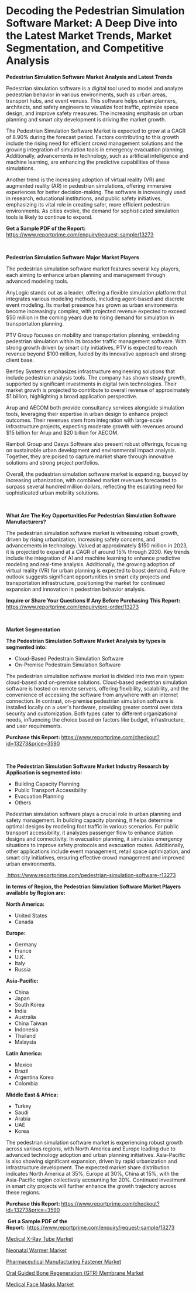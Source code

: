 <p><h1>Decoding the Pedestrian Simulation Software Market: A Deep Dive into the Latest Market Trends, Market Segmentation, and Competitive Analysis</h1></p><p><strong>Pedestrian Simulation Software Market Analysis and Latest Trends</strong></p>
<p><p>Pedestrian simulation software is a digital tool used to model and analyze pedestrian behavior in various environments, such as urban areas, transport hubs, and event venues. This software helps urban planners, architects, and safety engineers to visualize foot traffic, optimize space design, and improve safety measures. The increasing emphasis on urban planning and smart city development is driving the market growth.</p><p>The Pedestrian Simulation Software Market is expected to grow at a CAGR of 8.90% during the forecast period. Factors contributing to this growth include the rising need for efficient crowd management solutions and the growing integration of simulation tools in emergency evacuation planning. Additionally, advancements in technology, such as artificial intelligence and machine learning, are enhancing the predictive capabilities of these simulations. </p><p>Another trend is the increasing adoption of virtual reality (VR) and augmented reality (AR) in pedestrian simulations, offering immersive experiences for better decision-making. The software is increasingly used in research, educational institutions, and public safety initiatives, emphasizing its vital role in creating safer, more efficient pedestrian environments. As cities evolve, the demand for sophisticated simulation tools is likely to continue to expand.</p></p>
<p><strong>Get a Sample PDF of the Report:&nbsp;</strong> <a href="https://www.reportprime.com/enquiry/request-sample/13273?utm_campaign=1088&utm_medium=2&utm_source=Github&utm_content=ia&utm_term=20032025&utm_id=pedestrian-simulation-software">https://www.reportprime.com/enquiry/request-sample/13273</a></p>
<p>&nbsp;</p>
<p><strong>Pedestrian Simulation Software Major Market Players</strong></p>
<p><p>The pedestrian simulation software market features several key players, each aiming to enhance urban planning and management through advanced modeling tools. </p><p>AnyLogic stands out as a leader, offering a flexible simulation platform that integrates various modeling methods, including agent-based and discrete event modeling. Its market presence has grown as urban environments become increasingly complex, with projected revenue expected to exceed $50 million in the coming years due to rising demand for simulation in transportation planning.</p><p>PTV Group focuses on mobility and transportation planning, embedding pedestrian simulation within its broader traffic management software. With strong growth driven by smart city initiatives, PTV is expected to reach revenue beyond $100 million, fueled by its innovative approach and strong client base.</p><p>Bentley Systems emphasizes infrastructure engineering solutions that include pedestrian analysis tools. The company has shown steady growth, supported by significant investments in digital twin technologies. Their market growth is projected to contribute to overall revenue of approximately $1 billion, highlighting a broad application perspective.</p><p>Arup and AECOM both provide consultancy services alongside simulation tools, leveraging their expertise in urban design to enhance project outcomes. Their revenues stem from integration with large-scale infrastructure projects, expecting moderate growth with revenues around $15 billion for Arup and $20 billion for AECOM.</p><p>Ramboll Group and Oasys Software also present robust offerings, focusing on sustainable urban development and environmental impact analysis. Together, they are poised to capture market share through innovative solutions and strong project portfolios.</p><p>Overall, the pedestrian simulation software market is expanding, buoyed by increasing urbanization, with combined market revenues forecasted to surpass several hundred million dollars, reflecting the escalating need for sophisticated urban mobility solutions.</p></p>
<p>&nbsp;</p>
<p><strong>What Are The Key Opportunities For Pedestrian Simulation Software Manufacturers?</strong></p>
<p><p>The pedestrian simulation software market is witnessing robust growth, driven by rising urbanization, increasing safety concerns, and advancements in technology. Valued at approximately $150 million in 2023, it is projected to expand at a CAGR of around 15% through 2030. Key trends include the integration of AI and machine learning to enhance predictive modeling and real-time analysis. Additionally, the growing adoption of virtual reality (VR) for urban planning is expected to boost demand. Future outlook suggests significant opportunities in smart city projects and transportation infrastructure, positioning the market for continued expansion and innovation in pedestrian behavior analysis.</p></p>
<p><strong>Inquire or Share Your Questions If Any Before Purchasing This Report:</strong> <a href="https://www.reportprime.com/enquiry/pre-order/13273?utm_campaign=1088&utm_medium=2&utm_source=Github&utm_content=ia&utm_term=20032025&utm_id=pedestrian-simulation-software">https://www.reportprime.com/enquiry/pre-order/13273</a></p>
<p>&nbsp;</p>
<p><strong>Market Segmentation</strong></p>
<p><strong>The Pedestrian Simulation Software Market Analysis by types is segmented into:</strong></p>
<p><ul><li>Cloud-Based Pedestrain Simulation Software</li><li>On-Premise Pedestrain Simulation Software</li></ul></p>
<p><p>The pedestrian simulation software market is divided into two main types: cloud-based and on-premise solutions. Cloud-based pedestrian simulation software is hosted on remote servers, offering flexibility, scalability, and the convenience of accessing the software from anywhere with an internet connection. In contrast, on-premise pedestrian simulation software is installed locally on a user's hardware, providing greater control over data security and customization. Both types cater to different organizational needs, influencing the choice based on factors like budget, infrastructure, and user requirements.</p></p>
<p><strong>Purchase this Report:&nbsp;</strong><a href="https://www.reportprime.com/checkout?id=13273&price=3590&utm_campaign=1088&utm_medium=2&utm_source=Github&utm_content=ia&utm_term=20032025&utm_id=pedestrian-simulation-software">https://www.reportprime.com/checkout?id=13273&price=3590</a></p>
<p>&nbsp;</p>
<p><strong>The Pedestrian Simulation Software Market Industry Research by Application is segmented into:</strong></p>
<p><ul><li>Building Capacity Planning</li><li>Public Transport Accessibility</li><li>Evacuation Planning</li><li>Others</li></ul></p>
<p><p>Pedestrian simulation software plays a crucial role in urban planning and safety management. In building capacity planning, it helps determine optimal designs by modeling foot traffic in various scenarios. For public transport accessibility, it analyzes passenger flow to enhance station designs and connectivity. In evacuation planning, it simulates emergency situations to improve safety protocols and evacuation routes. Additionally, other applications include event management, retail space optimization, and smart city initiatives, ensuring effective crowd management and improved urban environments.</p></p>
<p><a href="https://www.reportprime.com/pedestrian-simulation-software-r13273?utm_campaign=1088&utm_medium=2&utm_source=Github&utm_content=ia&utm_term=20032025&utm_id=pedestrian-simulation-software">&nbsp;https://www.reportprime.com/pedestrian-simulation-software-r13273</a></p>
<p><strong>In terms of Region, the Pedestrian Simulation Software Market Players available by Region are:</strong></p>
<p>
    <p> <strong> North America: </strong>
        <ul>
            <li>United States</li>
            <li>Canada</li>
        </ul>
        </p> 
    <p> <strong> Europe: </strong>
        <ul>
            <li>Germany</li>
            <li>France</li>
            <li>U.K.</li>
            <li>Italy</li>
            <li>Russia</li>
        </ul>
        </p> 
    <p> <strong> Asia-Pacific: </strong>
        <ul>
            <li>China</li>
            <li>Japan</li>
            <li>South Korea</li>
            <li>India</li>
            <li>Australia</li>
            <li>China Taiwan</li>
            <li>Indonesia</li>
            <li>Thailand</li>
            <li>Malaysia</li>
        </ul>
        </p> 
    <p> <strong> Latin America: </strong>
        <ul>
            <li>Mexico</li>
            <li>Brazil</li>
            <li>Argentina Korea</li>
            <li>Colombia</li>
        </ul>
        </p> 
    <p> <strong> Middle East & Africa: </strong>
        <ul>
            <li>Turkey</li>
            <li>Saudi</li>
            <li>Arabia</li>
            <li>UAE</li>
            <li>Korea</li>
        </ul>
    </p>
    </p>
<p><p>The pedestrian simulation software market is experiencing robust growth across various regions, with North America and Europe leading due to advanced technology adoption and urban planning initiatives. Asia-Pacific is also showing significant expansion, driven by rapid urbanization and infrastructure development. The expected market share distribution indicates North America at 35%, Europe at 30%, China at 15%, with the Asia-Pacific region collectively accounting for 20%. Continued investment in smart city projects will further enhance the growth trajectory across these regions.</p></p>
<p><strong>Purchase this Report: </strong><a href="https://www.reportprime.com/checkout?id=13273&price=3590&utm_campaign=1088&utm_medium=2&utm_source=Github&utm_content=ia&utm_term=20032025&utm_id=pedestrian-simulation-software">https://www.reportprime.com/checkout?id=13273&price=3590</a></p>
<p>&nbsp;<strong>Get a Sample PDF of the Report:&nbsp;&nbsp;</strong><a href="https://www.reportprime.com/enquiry/request-sample/13273?utm_campaign=1088&utm_medium=2&utm_source=Github&utm_content=ia&utm_term=20032025&utm_id=pedestrian-simulation-software">https://www.reportprime.com/enquiry/request-sample/13273</a></p>
<p><strong></strong></p>
<p><p><a href="https://github.com/kocssequen/Market-Research-Report-List-1/blob/main/medical-x-ray-tube-market.md?utm_campaign=1088&utm_medium=2&utm_source=Github&utm_content=ia&utm_term=20032025&utm_id=pedestrian-simulation-software">Medical X-Ray Tube Market</a></p><p><a href="https://github.com/keeniielokl/Market-Research-Report-List-1/blob/main/neonatal-warmer-market.md?utm_campaign=1088&utm_medium=2&utm_source=Github&utm_content=ia&utm_term=20032025&utm_id=pedestrian-simulation-software">Neonatal Warmer Market</a></p><p><a href="https://github.com/bauzolesco/Market-Research-Report-List-1/blob/main/pharmaceutical-manufacturing-fastener-market.md?utm_campaign=1088&utm_medium=2&utm_source=Github&utm_content=ia&utm_term=20032025&utm_id=pedestrian-simulation-software">Pharmaceutical Manufacturing Fastener Market</a></p><p><a href="https://github.com/alablisepah/Market-Research-Report-List-1/blob/main/oral-guided-bone-regeneration-gtr-membrane-market.md?utm_campaign=1088&utm_medium=2&utm_source=Github&utm_content=ia&utm_term=20032025&utm_id=pedestrian-simulation-software">Oral Guided Bone Regeneration (GTR) Membrane Market</a></p><p><a href="https://github.com/aoutefjovene00/Market-Research-Report-List-1/blob/main/medical-face-masks-market.md?utm_campaign=1088&utm_medium=2&utm_source=Github&utm_content=ia&utm_term=20032025&utm_id=pedestrian-simulation-software">Medical Face Masks Market</a></p></p>